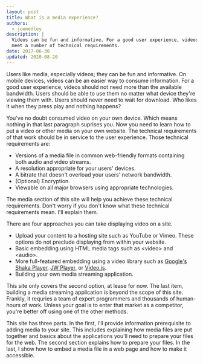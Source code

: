 ```yaml
---
layout: post
title: What is a media experience?
authors:
  - joemedley
description: |
  Videos can be fun and informative. For a good user experience, videos need to
  meet a number of technical requirements.
date: 2017-06-30
updated: 2020-08-20
---
```


Users like media, especially videos; they can be fun and informative. On mobile
devices, videos can be an easier way to consume information. For a good user
experience, videos should not need more than the available bandwidth. Users
should be able to use them no matter what device they're viewing them with.
Users should never need to wait for download. Who likes it when they press play
and nothing happens?

You've no doubt consumed video on your own device. Which means nothing in that
last paragraph suprises you. Now you need to learn how to put a video or other
media on your own website. The technical requirements of that work should be in
service to the user experience. Those technical requirements are:

* Versions of a media file in common web-friendly formats containing both audio
  and video streams.
* A resolution appropriate for your users' devices.
* A bitrate that doesn't overload your users' network bandwidth.
* (Optional) Encryption.
* Viewable on all major browsers using appropriate technologies.

The media section of this site will help you achieve these technical
requirements. Don't worry if you don't know what these technical requirements
mean. I'll explain them.

There are four approaches you can take displaying video on a site.

* Upload your content to a hosting site such as YouTube or Vimeo. These options
  do not preclude displaying from within your website.
* Basic embedding using HTML media tags such as &lt;video> and &lt;audio>.
* More full-featured embedding using a video library such as [Google's Shaka
  Player](https://github.com/google/shaka-player), [JW
  Player](https://developer.jwplayer.com/), or [Video.js](http://videojs.com/).
* Building your own media streaming application.

This site only covers the second option, at lease for now. The last item,
building a media streaming application is beyond the scope of this site.
Frankly, it requries a team of expert programmers and thousands of human-hours
of work. Unless your goal is to enter that market as a competitor, you're better
off using one of the other methods.

This site has three parts. In the first, I'll provide information prerequisite
to adding media to your site. This includes explaining how media files are put
together and basics about the applications you'll need to prepare your files for
the web. The second section explains how to prepare your files. In the last, I
show how to embed a media file in a web page and how to make it accessible.
